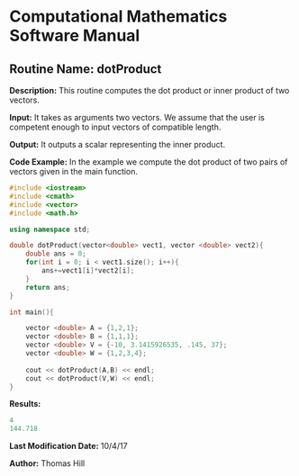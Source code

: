 # Computational Mathematics Software Manual

## **Routine Name:** dotProduct 

**Description:** This routine computes the dot product or inner product of two vectors. 

**Input:**  It takes as arguments two vectors. We assume that the user is competent 
enough to input vectors of compatible length. 

**Output:** It outputs a scalar representing the inner product. 

**Code Example:** In the example we compute the dot product of two pairs of vectors 
given in the main function.  

```C++
#include <iostream>
#include <cmath>
#include <vector>
#include <math.h>

using namespace std;

double dotProduct(vector<double> vect1, vector <double> vect2){
    double ans = 0;
    for(int i = 0; i < vect1.size(); i++){
        ans+=vect1[i]*vect2[i];
    }
    return ans; 
}

int main(){

    vector <double> A = {1,2,1};
    vector <double> B = {1,1,1};
    vector <double> V = {-10, 3.1415926535, .145, 37};
    vector <double> W = {1,2,3,4};
    
    cout << dotProduct(A,B) << endl;
    cout << dotProduct(V,W) << endl;
}
```

**Results:** 
```C++
4
144.718   
```

**Last Modification Date:** 10/4/17

**Author:** Thomas Hill
